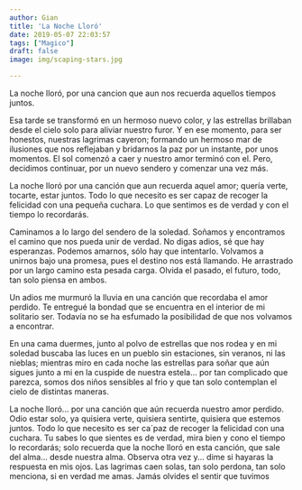 ```yaml
---
author: Gian
title: 'La Noche Lloró'
date: 2019-05-07 22:03:57
tags: ["Magico"]
draft: false
image: img/scaping-stars.jpg

---
```


La noche lloró, por una cancion que aun nos recuerda aquellos tiempos juntos.

Esa tarde se transformó en un hermoso nuevo color, y las estrellas brillaban desde el cielo solo para aliviar nuestro furor. Y en ese momento, para ser honestos, nuestras lagrimas cayeron; formando un hermoso mar de ilusiones que nos reflejaban y bridarnos la paz por un instante, por unos momentos. El sol comenzó a caer y nuestro amor terminó con el. Pero, decidimos continuar, por un nuevo sendero y comenzar una vez más.

La noche lloró por una canción que aun recuerda aquel amor; quería verte, tocarte, estar juntos. Todo lo que necesito es ser capaz de recoger la felicidad con una pequeña cuchara. Lo que sentimos es de verdad y con el tiempo lo recordarás.

Caminamos a lo largo del sendero de la soledad. Soñamos y encontramos el camino que nos pueda unir de verdad. No digas adios, sé que hay esperanzas. Podemos amarnos, sólo hay que intentarlo. Volvamos a unirnos bajo una promesa, pues el destino nos está llamando. He arrastrado por un largo camino esta pesada carga. Olvida el pasado, el futuro, todo, tan solo piensa en ambos. 

Un adios me murmuró la lluvia en una canción que recordaba el amor perdido. Te entregué la bondad que se encuentra en el interior de mi solitario ser. Todavía no se ha esfumado la posibilidad de que nos volvamos a encontrar. 

En una cama duermes, junto al polvo de estrellas que nos rodea y en mi soledad buscaba las luces en un pueblo sin estaciones, sin veranos, ni las nieblas; mientras miro en cada noche las estrellas para soñar que aún sigues junto a mi en la cuspide de nuestra estela... por tan complicado que parezca, somos dos niños sensibles al frio y que tan solo contemplan el cielo de distintas maneras.

La noche lloró... por una canción  que aún recuerda nuestro amor perdido. Odio estar solo, ya quisiera verte, quisiera sentirte, quisiera que estemos juntos. Todo lo que necesito es ser ca´paz de recoger la felicidad con una cuchara. Tu sabes lo que sientes es de verdad, mira bien y cono el tiempo lo recordarás; solo recuerda que la noche lloró en esta canción, que sale del alma... desde nuestra alma. Observa otra vez y... dime si hayaras la respuesta en mis ojos. Las lagrimas caen solas, tan solo perdona, tan solo menciona, si en verdad me amas. Jamás olvides el sentir que tuvimos
